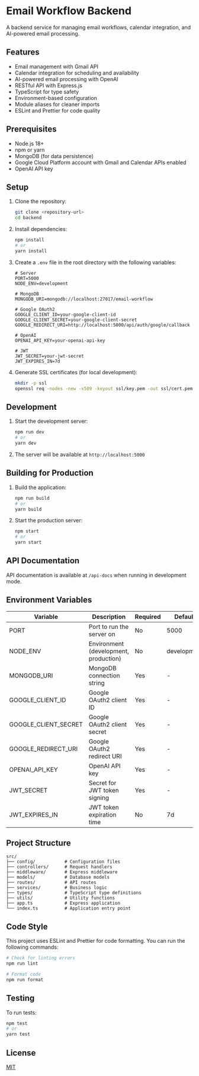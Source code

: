 # Email Workflow Backend

A backend service for managing email workflows, calendar integration, and AI-powered email processing.

## Features

- Email management with Gmail API
- Calendar integration for scheduling and availability
- AI-powered email processing with OpenAI
- RESTful API with Express.js
- TypeScript for type safety
- Environment-based configuration
- Module aliases for cleaner imports
- ESLint and Prettier for code quality

## Prerequisites

- Node.js 18+
- npm or yarn
- MongoDB (for data persistence)
- Google Cloud Platform account with Gmail and Calendar APIs enabled
- OpenAI API key

## Setup

1. Clone the repository:
   ```bash
   git clone <repository-url>
   cd backend
   ```

2. Install dependencies:
   ```bash
   npm install
   # or
   yarn install
   ```

3. Create a `.env` file in the root directory with the following variables:
   ```env
   # Server
   PORT=5000
   NODE_ENV=development
   
   # MongoDB
   MONGODB_URI=mongodb://localhost:27017/email-workflow
   
   # Google OAuth2
   GOOGLE_CLIENT_ID=your-google-client-id
   GOOGLE_CLIENT_SECRET=your-google-client-secret
   GOOGLE_REDIRECT_URI=http://localhost:5000/api/auth/google/callback
   
   # OpenAI
   OPENAI_API_KEY=your-openai-api-key
   
   # JWT
   JWT_SECRET=your-jwt-secret
   JWT_EXPIRES_IN=7d
   ```

4. Generate SSL certificates (for local development):
   ```bash
   mkdir -p ssl
   openssl req -nodes -new -x509 -keyout ssl/key.pem -out ssl/cert.pem -days 365
   ```

## Development

1. Start the development server:
   ```bash
   npm run dev
   # or
   yarn dev
   ```

2. The server will be available at `http://localhost:5000`

## Building for Production

1. Build the application:
   ```bash
   npm run build
   # or
   yarn build
   ```

2. Start the production server:
   ```bash
   npm start
   # or
   yarn start
   ```

## API Documentation

API documentation is available at `/api-docs` when running in development mode.

## Environment Variables

| Variable | Description | Required | Default |
|----------|-------------|----------|---------|
| PORT | Port to run the server on | No | 5000 |
| NODE_ENV | Environment (development, production) | No | development |
| MONGODB_URI | MongoDB connection string | Yes | - |
| GOOGLE_CLIENT_ID | Google OAuth2 client ID | Yes | - |
| GOOGLE_CLIENT_SECRET | Google OAuth2 client secret | Yes | - |
| GOOGLE_REDIRECT_URI | Google OAuth2 redirect URI | Yes | - |
| OPENAI_API_KEY | OpenAI API key | Yes | - |
| JWT_SECRET | Secret for JWT token signing | Yes | - |
| JWT_EXPIRES_IN | JWT token expiration time | No | 7d |

## Project Structure

```
src/
├── config/           # Configuration files
├── controllers/      # Request handlers
├── middleware/       # Express middleware
├── models/           # Database models
├── routes/           # API routes
├── services/         # Business logic
├── types/            # TypeScript type definitions
├── utils/            # Utility functions
├── app.ts            # Express application
└── index.ts          # Application entry point
```

## Code Style

This project uses ESLint and Prettier for code formatting. You can run the following commands:

```bash
# Check for linting errors
npm run lint

# Format code
npm run format
```

## Testing

To run tests:

```bash
npm test
# or
yarn test
```

## License

[MIT](LICENSE)
